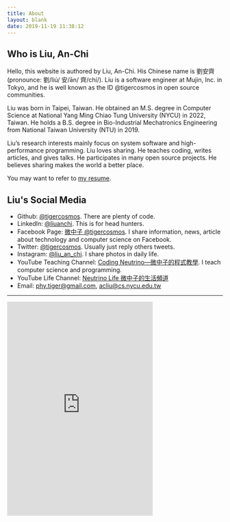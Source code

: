 ```yaml
---
title: About
layout: blank
date: 2019-11-19 11:38:12
---
```


## Who is Liu, An-Chi

Hello, this website is authored by Liu, An-Chi. His Chinese name is 劉安齊 (pronounce: 劉/liú/ 安/ān/ 齊/chí/). Liu is a software engineer at Mujin, Inc. in Tokyo, and he is well known as the ID @tigercosmos in open source communities.

Liu was born in Taipei, Taiwan. He obtained an M.S. degree in Computer Science at National Yang Ming Chiao Tung University (NYCU) in 2022, Taiwan. He holds a B.S. degree in Bio-Industrial Mechatronics Engineering from National Taiwan University (NTU) in 2019.

Liu’s research interests mainly focus on system software and high-performance programming. Liu loves sharing. He teaches coding, writes articles, and gives talks. He participates in many open source projects. He believes sharing makes the world a better place.

You may want to refer to [my resume](https://github.com/tigercosmos/resume/raw/master/resume.pdf).

## Liu's Social Media

- Github: [@tigercosmos](https://github.com/tigercosmos).
  There are plenty of code.
- LinkedIn: [@liuanchi](https://www.linkedin.com/in/liuanchi/).
  This is for head hunters.
- Facebook Page: [微中子 @tigercosmos](https://www.facebook.com/CodingNeutrino/).
  I share information, news, article about technology and computer science on Facebook.
- Twitter: [@tigercosmos](https://twitter.com/tigercosmos).
  Usually just reply others tweets.
- Instagram: [@liu_an_chi](https://www.instagram.com/liu_an_chi/).
  I share photos in daily life.
- YouTube Teaching Channel: [Coding Neutrino—微中子的程式教學](https://www.youtube.com/channel/UCe_3sYrCsZyo9WAGd0s6vRQ).
  I teach computer science and programming.
- YouTube Life Channel: [Neutrino Life 微中子的生活頻道](https://www.youtube.com/channel/UCAcBvq5pQvy7RXkFq5a9LGA)
- Email: phy.tiger@gmail.com, acliu@cs.nycu.edu.tw

---

<iframe
  allowtransparency="true" frameborder="0" height="500" scrolling="no"
  src="https://www.facebook.com/plugins/page.php?href=https%3A%2F%2Fwww.facebook.com%2FCodingNeutrino%2F&amp;tabs=timeline&amp;width=340&amp;height=500&amp;small_header=false&amp;adapt_container_width=true&amp;hide_cover=false&amp;show_facepile=true&amp;appId=577288832614270"
  style="border: none; overflow: hidden;" width="340"></iframe>
